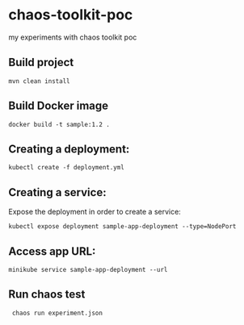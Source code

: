 # chaos-toolkit-poc
my experiments with chaos toolkit poc

## Build project

```mvn clean install```

## Build Docker image

```docker build -t sample:1.2 .```

## Creating a deployment:

```kubectl create -f deployment.yml```

## Creating a service:

Expose the deployment in order to create a service:

```kubectl expose deployment sample-app-deployment --type=NodePort```

## Access app URL:
```minikube service sample-app-deployment --url```

## Run chaos test

``` chaos run experiment.json```
